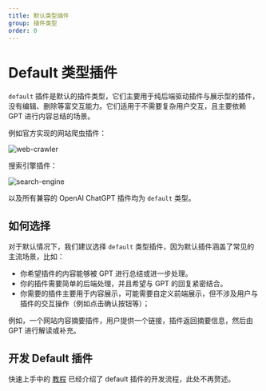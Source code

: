 ```yaml
---
title: 默认类型插件
group: 插件类型
order: 0
---
```


# Default 类型插件

`default` 插件是默认的插件类型，它们主要用于纯后端驱动插件与展示型的插件，没有编辑、删除等富交互能力。它们适用于不需要复杂用户交互，且主要依赖 GPT 进行内容总结的场景。

例如官方实现的网站爬虫插件：

![web-crawler](https://github.com/lobehub/lobe-chat/assets/28616219/8a7191af-da07-4419-a0a1-37792b5c0c51)

搜索引擎插件：

![search-engine](https://github.com/lobehub/lobe-chat/assets/28616219/573a905f-6df4-476b-8e1e-6c3098808ef8)

以及所有兼容的 OpenAI ChatGPT 插件均为 `default` 类型。

## 如何选择

对于默认情况下，我们建议选择 `default` 类型插件，因为默认插件涵盖了常见的主流场景，比如：

- 你希望插件的内容能够被 GPT 进行总结或进一步处理。
- 你的插件需要简单的后端处理，并且希望与 GPT 的回复紧密结合。
- 你需要的插件主要用于内容展示，可能需要自定义前端展示，但不涉及用户与插件的交互操作（例如点击确认按钮等）；

例如，一个网站内容摘要插件，用户提供一个链接，插件返回摘要信息，然后由 GPT 进行解读或补充。

## 开发 Default 插件

快速上手中的 [教程](/zh-CN/quick-start/define-plugin-manifest) 已经介绍了 default 插件的开发流程，此处不再赘述。
